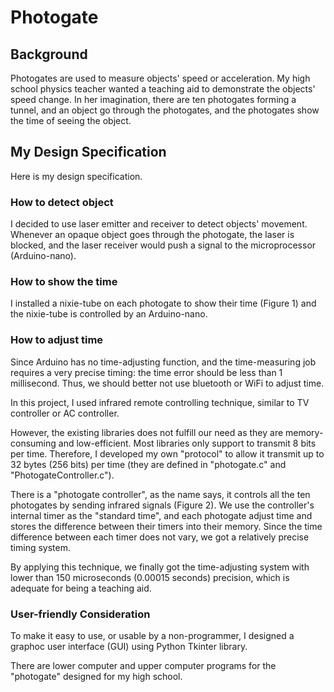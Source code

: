 # Photogate

## Background

Photogates are used to measure objects' speed or acceleration. My high school physics teacher wanted a teaching aid to demonstrate the objects' speed change. In her imagination, there are ten photogates forming a tunnel, and an object go through the photogates, and the photogates show the time of seeing the object.

## My Design Specification

Here is my design specification.

### How to detect object

I decided to use laser emitter and receiver to detect objects' movement. Whenever an opaque object goes through the photogate, the laser is blocked, and the laser receiver would push a signal to the microprocessor (Arduino-nano).

### How to show the time

I installed a nixie-tube on each photogate to show their time (Figure 1) and the nixie-tube is controlled by an Arduino-nano.

### How to adjust time

Since Arduino has no time-adjusting function, and the time-measuring job requires a very precise timing: the time error should be less than 1 millisecond. Thus, we should better not use bluetooth or WiFi to adjust time.

In this project, I used infrared remote controlling technique, similar to TV controller or AC controller.

However, the existing libraries does not fulfill our need as they are memory-consuming and low-efficient. Most libraries only support to transmit 8 bits per time. Therefore, I developed my own "protocol" to allow it transmit up to 32 bytes (256 bits) per time (they are defined in "photogate.c" and "PhotogateController.c").

There is a "photogate controller", as the name says, it controls all the ten photogates by sending infrared signals (Figure 2). We use the controller's internal timer as the "standard time", and each photogate adjust time and stores the difference between their timers into their memory. Since the time difference between each timer does not vary, we got a relatively precise timing system.

By applying this technique, we finally got the time-adjusting system with lower than 150 microseconds (0.00015 seconds) precision, which is adequate for being a teaching aid.

### User-friendly Consideration

To make it easy to use, or usable by a non-programmer, I designed a graphoc user interface (GUI) using Python Tkinter library.

There are lower computer and upper computer programs for the "photogate" designed for my high school.
